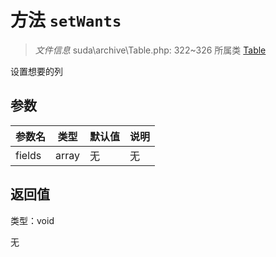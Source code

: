 # 方法 `setWants`

> *文件信息* suda\archive\Table.php: 322~326
> 所属类 [Table](../Table.md)


设置想要的列


## 参数


| 参数名 | 类型 | 默认值 | 说明 |
|--------|-----|-------|-------|
| fields |  array | 无 | 无 |



## 返回值

类型：void

无

